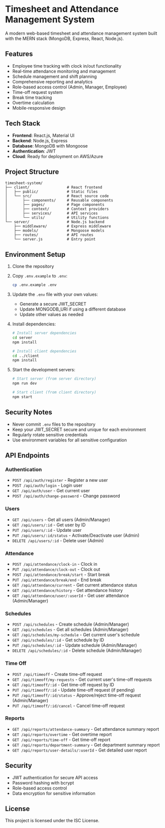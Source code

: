 # Timesheet and Attendance Management System

A modern web-based timesheet and attendance management system built with the MERN stack (MongoDB, Express, React, Node.js).

## Features

- Employee time tracking with clock in/out functionality
- Real-time attendance monitoring and management
- Schedule management and shift planning
- Comprehensive reporting and analytics
- Role-based access control (Admin, Manager, Employee)
- Time-off request system
- Break time tracking
- Overtime calculation
- Mobile-responsive design

## Tech Stack

- **Frontend**: React.js, Material UI
- **Backend**: Node.js, Express
- **Database**: MongoDB with Mongoose
- **Authentication**: JWT
- **Cloud**: Ready for deployment on AWS/Azure

## Project Structure

```
timesheet-system/
├── client/                 # React frontend
│   ├── public/             # Static files
│   └── src/                # React source code
│       ├── components/     # Reusable components
│       ├── pages/          # Page components
│       ├── context/        # Context providers
│       ├── services/       # API services
│       └── utils/          # Utility functions
└── server/                 # Node.js backend
    ├── middleware/         # Express middleware
    ├── models/             # Mongoose models
    ├── routes/             # API routes
    └── server.js           # Entry point
```

## Environment Setup

1. Clone the repository
2. Copy `.env.example` to `.env`:
   ```bash
   cp .env.example .env
   ```
3. Update the `.env` file with your own values:
   - Generate a secure JWT_SECRET
   - Update MONGODB_URI if using a different database
   - Update other values as needed

4. Install dependencies:
   ```bash
   # Install server dependencies
   cd server
   npm install

   # Install client dependencies
   cd ../client
   npm install
   ```

5. Start the development servers:
   ```bash
   # Start server (from server directory)
   npm run dev

   # Start client (from client directory)
   npm start
   ```

## Security Notes

- Never commit `.env` files to the repository
- Keep your JWT_SECRET secure and unique for each environment
- Regularly rotate sensitive credentials
- Use environment variables for all sensitive configuration

## API Endpoints

### Authentication
- `POST /api/auth/register` - Register a new user
- `POST /api/auth/login` - Login user
- `GET /api/auth/user` - Get current user
- `POST /api/auth/change-password` - Change password

### Users
- `GET /api/users` - Get all users (Admin/Manager)
- `GET /api/users/:id` - Get user by ID
- `PUT /api/users/:id` - Update user
- `PUT /api/users/:id/status` - Activate/Deactivate user (Admin)
- `DELETE /api/users/:id` - Delete user (Admin)

### Attendance
- `POST /api/attendance/clock-in` - Clock in
- `PUT /api/attendance/clock-out` - Clock out
- `POST /api/attendance/break/start` - Start break
- `PUT /api/attendance/break/end` - End break
- `GET /api/attendance/current` - Get current attendance status
- `GET /api/attendance/history` - Get attendance history
- `GET /api/attendance/user/:userId` - Get user attendance (Admin/Manager)

### Schedules
- `POST /api/schedules` - Create schedule (Admin/Manager)
- `GET /api/schedules` - Get all schedules (Admin/Manager)
- `GET /api/schedules/my-schedule` - Get current user's schedule
- `GET /api/schedules/:id` - Get schedule by ID
- `PUT /api/schedules/:id` - Update schedule (Admin/Manager)
- `DELETE /api/schedules/:id` - Delete schedule (Admin/Manager)

### Time Off
- `POST /api/timeoff` - Create time-off request
- `GET /api/timeoff/my-requests` - Get current user's time-off requests
- `GET /api/timeoff/:id` - Get time-off request by ID
- `PUT /api/timeoff/:id` - Update time-off request (if pending)
- `PUT /api/timeoff/:id/status` - Approve/reject time-off request (Admin/Manager)
- `PUT /api/timeoff/:id/cancel` - Cancel time-off request

### Reports
- `GET /api/reports/attendance-summary` - Get attendance summary report
- `GET /api/reports/overtime` - Get overtime report
- `GET /api/reports/time-off` - Get time-off report
- `GET /api/reports/department-summary` - Get department summary report
- `GET /api/reports/user-details/:userId` - Get detailed user report

## Security

- JWT authentication for secure API access
- Password hashing with bcrypt
- Role-based access control
- Data encryption for sensitive information

## License

This project is licensed under the ISC License.
